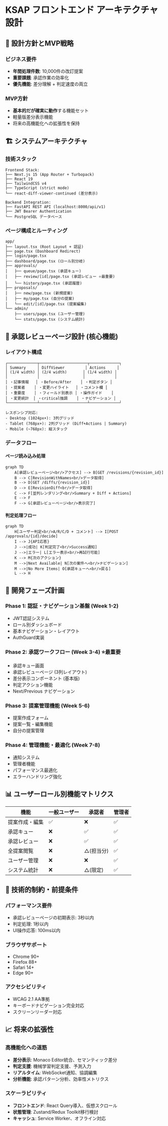 # KSAP フロントエンド アーキテクチャ設計

## 🎯 設計方針とMVP戦略

### ビジネス要件
- **年間処理件数**: 10,000件の改訂提案
- **重要課題**: 承認作業の効率化
- **優先機能**: 差分理解 + 判定速度の両立

### MVP方針
- **基本的だが確実に動作**する機能セット
- 軽量版差分表示機能
- 将来の高機能化への拡張性を保持

## 🏗️ システムアーキテクチャ

### 技術スタック
```
Frontend Stack:
├── Next.js 15 (App Router + Turbopack)
├── React 19
├── TailwindCSS v4
├── TypeScript (strict mode)
└── react-diff-viewer-continued (差分表示)

Backend Integration:
├── FastAPI REST API (localhost:8000/api/v1)
├── JWT Bearer Authentication
└── PostgreSQL データベース
```

### ページ構成とルーティング
```
app/
├── layout.tsx (Root Layout + 認証)
├── page.tsx (Dashboard Redirect)
├── login/page.tsx
├── dashboard/page.tsx (ロール別分岐)
├── approvals/
│   ├── queue/page.tsx (承認キュー)
│   ├── review/[id]/page.tsx (承認レビュー ⭐最重要)
│   └── history/page.tsx (承認履歴)
├── proposals/
│   ├── new/page.tsx (新規提案)
│   ├── my/page.tsx (自分の提案)
│   └── edit/[id]/page.tsx (提案編集)
└── admin/
    ├── users/page.tsx (ユーザー管理)
    └── stats/page.tsx (システム統計)
```

## 🎨 承認レビューページ設計 (核心機能)

### レイアウト構成
```
┌─────────────┬─────────────────────┬─────────────┐
│ Summary     │ DiffViewer         │ Actions     │
│ (1/4 width) │ (2/4 width)       │ (1/4 width) │
│             │                   │             │
│ ・記事情報   │ ・Before/After    │ ・判定ボタン │
│ ・提案者    │ ・変更ハイライト   │ ・コメント欄 │
│ ・重要度    │ ・フィールド別表示 │ ・操作ガイド    │
│ ・変更統計  │ ・critical強調    │ ・ナビゲーション │
└─────────────┴─────────────────────┴─────────────┘

レスポンシブ対応:
- Desktop (1024px+): 3列グリッド
- Tablet (768px+): 2列グリッド (Diff+Actions | Summary)
- Mobile (~768px): 縦スタック
```

### データフロー

#### ページ読み込み処理
```mermaid
graph TD
    A[承認レビューページ<br/>アクセス] --> B[GET /revisions/{revision_id}]
    B --> C[RevisionWithNames<br/>データ取得]
    B --> D[GET /diffs/{revision_id}]
    D --> E[RevisionDiff<br/>データ取得]
    C --> F[並列レンダリング<br/>Summary + Diff + Actions]
    E --> F
    F --> G[承認レビューページ<br/>表示完了]
```

#### 判定処理フロー
```mermaid
graph TD
    H[ユーザー判定<br/>A/R/C/D + コメント] --> I[POST /approvals/{id}/decide]
    I --> J{API応答}
    J -->|成功| K[判定完了<br/>Success通知]
    J -->|エラー| L[エラー表示<br/>再試行可能]
    K --> M{次のアクション}
    M -->|Next Available| N[次の案件へ<br/>ナビゲーション]
    M -->|No More Items| O[承認キューへ<br/>戻る]
    L --> H
```

## 🚀 開発フェーズ計画

### Phase 1: 認証・ナビゲーション基盤 (Week 1-2)
- JWT認証システム
- ロール別ダッシュボード
- 基本ナビゲーション・レイアウト
- AuthGuard実装

### Phase 2: 承認ワークフロー (Week 3-4) ⭐最重要
- 承認キュー画面
- 承認レビューページ (3列レイアウト)
- 差分表示コンポーネント (基本版)
- 判定アクション機能
- Next/Previous ナビゲーション

### Phase 3: 提案管理機能 (Week 5-6)
- 提案作成フォーム
- 提案一覧・編集機能
- 自分の提案管理

### Phase 4: 管理機能・最適化 (Week 7-8)
- 通知システム
- 管理者機能
- パフォーマンス最適化
- エラーハンドリング強化

## 📊 ユーザーロール別機能マトリクス

| 機能 | 一般ユーザー | 承認者 | 管理者 |
|------|-------------|-------|-------|
| 提案作成・編集 | ✅ | ❌ | ✅ |
| 承認キュー | ❌ | ✅ | ✅ |
| 承認レビュー | ❌ | ✅ | ✅ |
| 全提案閲覧 | ❌ | △(担当分) | ✅ |
| ユーザー管理 | ❌ | ❌ | ✅ |
| システム統計 | ❌ | △(限定) | ✅ |

## 🔧 技術的制約・前提条件

### パフォーマンス要件
- 承認レビューページの初期表示: 3秒以内
- 判定処理: 1秒以内
- UI操作応答: 100ms以内

### ブラウザサポート
- Chrome 90+
- Firefox 88+
- Safari 14+
- Edge 90+

### アクセシビリティ
- WCAG 2.1 AA準拠
- キーボードナビゲーション完全対応
- スクリーンリーダー対応

## 📈 将来の拡張性

### 高機能化への道筋
- **差分表示**: Monaco Editor統合、セマンティック差分
- **判定支援**: 機械学習判定支援、予測入力
- **リアルタイム**: WebSocket通知、協調編集
- **分析機能**: 承認パターン分析、効率性メトリクス

### スケーラビリティ
- **フロントエンド**: React Query導入、仮想スクロール
- **状態管理**: Zustand/Redux Toolkit移行検討
- **キャッシュ**: Service Worker、オフライン対応
